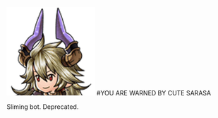 ![Alt text](https://raw.githubusercontent.com/legaiabay/lb-groundzero/master/icon.png "Saaraasaa")
#YOU ARE WARNED BY CUTE SARASA

Sliming bot. Deprecated.
